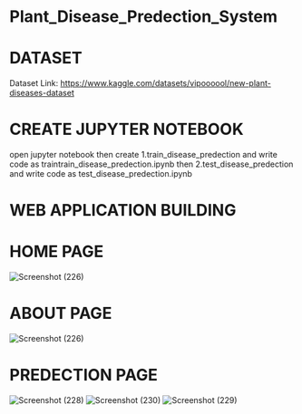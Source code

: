 # Plant_Disease_Predection_System

# DATASET
Dataset Link: https://www.kaggle.com/datasets/vipoooool/new-plant-diseases-dataset

# CREATE JUPYTER NOTEBOOK
open jupyter notebook
then create 1.train_disease_predection and write code as traintrain_disease_predection.ipynb
then 2.test_disease_predection and write code as test_disease_predection.ipynb

# WEB APPLICATION BUILDING
# HOME PAGE
![Screenshot (226)](https://github.com/user-attachments/assets/02d6def7-e9aa-4685-a59c-3ff95cba05ce)

# ABOUT PAGE
![Screenshot (226)](https://github.com/user-attachments/assets/569cef25-ecc5-4ae9-8433-d863aa4eccf3)

# PREDECTION PAGE
![Screenshot (228)](https://github.com/user-attachments/assets/4761618e-9759-400c-a74b-c989bbf33e95)
![Screenshot (230)](https://github.com/user-attachments/assets/4c7ed71f-254d-41ff-93fe-b47cb5974d2b)
![Screenshot (229)](https://github.com/user-attachments/assets/a908b588-cfba-443f-99dd-8d396ca1462c)
